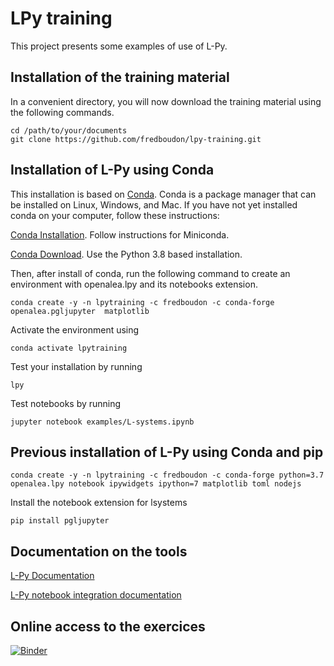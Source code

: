 # LPy training 

This project presents some examples of use of L-Py.

## Installation of the training material

In a convenient directory, you will now download the training material using the following commands.

    cd /path/to/your/documents
    git clone https://github.com/fredboudon/lpy-training.git

## Installation of L-Py using Conda


This installation is based on [Conda](https://conda.io). Conda is a package manager that can be installed on Linux, Windows, and Mac.
If you have not yet installed conda on your computer, follow these instructions:

[Conda Installation](https://docs.conda.io/projects/conda/en/latest/user-guide/install/index.html). Follow instructions for Miniconda.

[Conda Download](https://conda.io/miniconda.html). Use the Python 3.8 based installation.

Then, after install of conda, run the following command to create an environment with openalea.lpy and its notebooks extension.

    conda create -y -n lpytraining -c fredboudon -c conda-forge openalea.pgljupyter  matplotlib 

Activate the environment using

    conda activate lpytraining

Test your installation by running

    lpy

Test notebooks by running

    jupyter notebook examples/L-systems.ipynb

    
## Previous installation of L-Py using Conda and pip

    conda create -y -n lpytraining -c fredboudon -c conda-forge python=3.7 openalea.lpy notebook ipywidgets ipython=7 matplotlib toml nodejs

Install the notebook extension for lsystems

    pip install pgljupyter
    
## Documentation on the tools

[L-Py Documentation](https://lpy.readthedocs.io/en/latest/)

[L-Py notebook integration documentation](https://github.com/jvail/plantgl-jupyter)

## Online access to the exercices

[![Binder](https://mybinder.org/badge_logo.svg)](https://mybinder.org/v2/gh/fredboudon/lpy-training.git/imagina2020?filepath=examples)
